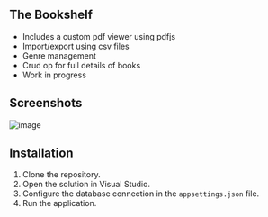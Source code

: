 ## The Bookshelf

* Includes a custom pdf viewer using pdfjs
* Import/export using csv files
* Genre management
* Crud op for full details of books
* Work in progress


## Screenshots
![image](https://github.com/user-attachments/assets/052a41ab-76e9-43f9-97dd-cb94a1f0397c)


## Installation

1. Clone the repository.
2. Open the solution in Visual Studio.
3. Configure the database connection in the `appsettings.json` file.
4. Run the application.
